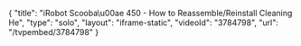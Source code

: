 {
    "title": "iRobot Scooba\u00ae 450 - How to Reassemble\/Reinstall Cleaning He",
    "type": "solo",
    "layout": "iframe-static",
    "videoId": "3784798",
    "url": "\/tvpembed\/3784798"
}